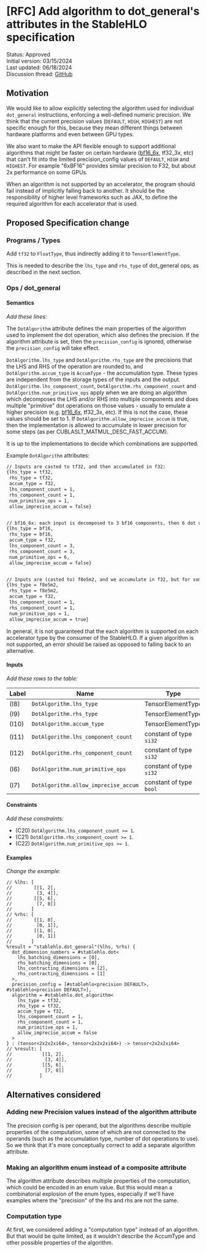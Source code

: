 # [RFC] Add algorithm to dot_general's attributes in the StableHLO specification

Status: Approved<br/>
Initial version: 03/15/2024<br/>
Last updated: 06/18/2024<br/>
Discussion thread: [GitHub](https://github.com/openxla/stablehlo/pull/2096)

## Motivation

We would like to allow explicitly selecting the algorithm used for individual
`dot_general` instructions, enforcing a well-defined numeric precision. We think
that the current precision values (`DEFAULT`, `HIGH`, `HIGHEST`) are not
specific enough for this, because they mean different things between hardware
platforms and even between GPU types.

We also want to make the API flexible enough to support additional algorithms
that might be faster on certain hardware
([bf16_6x](https://arxiv.org/pdf/1904.06376.pdf), tf32_3x, etc) that can't fit
into the limited precision_config values of `DEFAULT`, `HIGH` and `HIGHEST`. For
example "6xBF16" provides similar precision to F32, but about 2x performance on
some GPUs.

When an algorithm is not supported by an accelerator, the program should fail
instead of implicitly falling back to another. It should be the responsibility
of higher level frameworks such as JAX, to define the required algorithm for
each accelerator that is used.

## Proposed Specification change

### Programs / Types

Add `tf32` to `FloatType`, thus indirectly adding it to `TensorElementType`.

This is needed to describe the `lhs_type` and `rhs_type` of dot_general ops, as
described in the next section.

### Ops / dot_general

#### Semantics

*Add these lines:*

The `DotAlgorithm` attribute defines the main properties of the algorithm used
to implement the dot operation, which also defines the precision. If the
algorithm attribute is set, then the `precision_config` is ignored, otherwise
the `precision_config` will take effect.

`DotAlgorithm.lhs_type` and `DotAlgorithm.rhs_type` are the precisions that the
LHS and RHS of the operation are rounded to, and `DotAlgorithm.accum_type` is
`AccumType` - the accumulation type. These types are independent from the
storage types of the inputs and the output. `DotAlgorithm.lhs_component_count`,
`DotAlgorithm.rhs_component_count` and `DotAlgorithm.num_primitive_ops` apply
when we are doing an algorithm which decomposes the LHS and/or RHS into multiple
components and does multiple "primitive" dot operations on those values -
usually to emulate a higher precision (e.g.
[bf16_6x](https://arxiv.org/pdf/1904.06376.pdf), tf32_3x, etc). If this is not
the case, these values should be set to 1. If
`DotAlgorithm.allow_imprecise_accum` is true, then the implementation is allowed
to accumulate in lower precision for some steps (as per
CUBLASLT_MATMUL_DESC_FAST_ACCUM).

It is up to the implementations to decide which combinations are supported.

Example `DotAlgorithm` attributes:

```txt
// Inputs are casted to tf32, and then accumulated in f32:
{lhs_type = tf32,
 rhs_type = tf32,
 accum_type = f32,
 lhs_component_count = 1,
 rhs_component_count = 1,
 num_primitive_ops = 1,
 allow_imprecise_accum = false}


// bf16_6x: each input is decomposed to 3 bf16 components, then 6 dot operations are done on those components, and the result is accumulated in f32.
{lhs_type = bf16,
 rhs_type = bf16,
 accum_type = f32,
 lhs_component_count = 3,
 rhs_component_count = 3,
 num_primitive_ops = 6,
 allow_imprecise_accum = false}


// Inputs are (casted to) f8e5m2, and we accumulate in f32, but for some steps we may accumulate in lower precision.
{lhs_type = f8e5m2,
 rhs_type = f8e5m2,
 accum_type = f32,
 lhs_component_count = 1,
 rhs_component_count = 1,
 num_primitive_ops = 1,
 allow_imprecise_accum = true}

```

In general, it is not guaranteed that the each algorithm is supported on each
accelerator type by the consumer of the StableHLO. If a given algorithm is not
supported, an error should be raised as opposed to falling back to an
alternative.

#### Inputs

*Add these rows to the table:*

Label | Name                                 | Type                    | Constraints
----- | ------------------------------------ | ----------------------- | -----------
(I8)  | `DotAlgorithm.lhs_type`              | TensorElementType       |
(I9)  | `DotAlgorithm.rhs_type`              | TensorElementType       |
(I10) | `DotAlgorithm.accum_type`            | TensorElementType       |
(I11) | `DotAlgorithm.lhs_component_count`   | constant of type `si32` | (C20)
(I12) | `DotAlgorithm.rhs_component_count`   | constant of type `si32` | (C21)
(I6)  | `DotAlgorithm.num_primitive_ops`     | constant of type `si32` | (C22)
(I7)  | `DotAlgorithm.allow_imprecise_accum` | constant of type `bool` |

#### Constraints

*Add these constraints:*

* (C20) `DotAlgorithm.lhs_component_count >= 1`.
* (C21) `DotAlgorithm.rhs_component_count >= 1`.
* (C22) `DotAlgorithm.num_primitive_ops >= 1`.

#### Examples

*Change the example:*

```mlir
// %lhs: [
//        [[1, 2],
//         [3, 4]],
//        [[5, 6],
//         [7, 8]]
//       ]
// %rhs: [
//        [[1, 0],
//         [0, 1]],
//        [[1, 0],
//         [0, 1]]
//       ]
%result = "stablehlo.dot_general"(%lhs, %rhs) {
  dot_dimension_numbers = #stablehlo.dot<
    lhs_batching_dimensions = [0],
    rhs_batching_dimensions = [0],
    lhs_contracting_dimensions = [2],
    rhs_contracting_dimensions = [1]
  >,
  precision_config = [#stablehlo<precision DEFAULT>, #stablehlo<precision DEFAULT>],
  algorithm = #stablehlo.dot_algorithm<
    lhs_type = tf32,
    rhs_type = tf32,
    accum_type = f32,
    lhs_component_count = 1,
    rhs_component_count = 1,
    num_primitive_ops = 1,
    allow_imprecise_accum = false
  >
} : (tensor<2x2x2xi64>, tensor<2x2x2xi64>) -> tensor<2x2x2xi64>
// %result: [
//           [[1, 2],
//            [3, 4]],
//           [[5, 6],
//            [7, 8]]
//          ]
```

## Alternatives considered

### Adding new Precision values instead of the algorithm attribute

The precision config is per operand, but the algorithms describe multiple
properties of the computation, some of which are not connected to the operands
(such as the accumulation type, number of dot operations to use). So we think
that it's more conceptually correct to add a separate algorithm attribute.

### Making an algorithm enum instead of a composite attribute

The algorithm attribute describes multiple properties of the computation, which
could be encoded in an enum value. But this would mean a combinatorial explosion
of the enum types, especially if we'll have examples where the "precision" of
the lhs and rhs are not the same.

### Computation type

At first, we considered adding a "computation type" instead of an algorithm. But
that would be quite limited, as it wouldn't describe the AccumType and other
possible properties of the algorithm.
